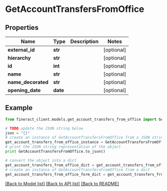 # GetAccountTransfersFromOffice


## Properties

Name | Type | Description | Notes
------------ | ------------- | ------------- | -------------
**external_id** | **str** |  | [optional] 
**hierarchy** | **str** |  | [optional] 
**id** | **int** |  | [optional] 
**name** | **str** |  | [optional] 
**name_decorated** | **str** |  | [optional] 
**opening_date** | **date** |  | [optional] 

## Example

```python
from fineract_client.models.get_account_transfers_from_office import GetAccountTransfersFromOffice

# TODO update the JSON string below
json = "{}"
# create an instance of GetAccountTransfersFromOffice from a JSON string
get_account_transfers_from_office_instance = GetAccountTransfersFromOffice.from_json(json)
# print the JSON string representation of the object
print GetAccountTransfersFromOffice.to_json()

# convert the object into a dict
get_account_transfers_from_office_dict = get_account_transfers_from_office_instance.to_dict()
# create an instance of GetAccountTransfersFromOffice from a dict
get_account_transfers_from_office_form_dict = get_account_transfers_from_office.from_dict(get_account_transfers_from_office_dict)
```
[[Back to Model list]](../README.md#documentation-for-models) [[Back to API list]](../README.md#documentation-for-api-endpoints) [[Back to README]](../README.md)


